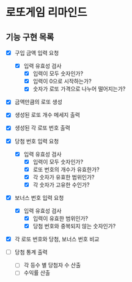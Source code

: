 # 로또게임 리마인드

## 기능 구현 목록

- [x] 구입 금액 입력 요청

  - [x] 입력 유효성 검사
    - [x] 입력이 모두 숫자인가?
    - [x] 입력이 0으로 시작하는가?
    - [x] 숫자가 로또 가격으로 나누어 떨어지는가?

- [x] 금액만큼의 로또 생성

- [x] 생성된 로또 개수 메세지 출력

- [x] 생성된 각 로또 번호 출력

- [x] 당첨 번호 입력 요청

  - [x] 입력 유효성 검사
    - [x] 입력이 모두 숫자인가?
    - [x] 로또 번호의 개수가 유효한가?
    - [x] 각 숫자가 유효한 범위인가?
    - [x] 각 숫자가 고유한 수인가?

- [x] 보너스 번호 입력 요청

  - [x] 입력 유효성 검사
    - [x] 입력이 유효한 범위인가?
    - [x] 당첨 번호와 중복되지 않는 숫자인가?

- [x] 각 로또 번호와 당첨, 보너스 번호 비교

- [ ] 당첨 통계 출력
  - [ ] 각 등수 별 당첨자 수 산출
  - [ ] 수익률 산출

